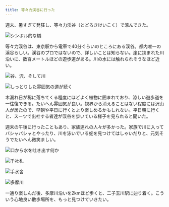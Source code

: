 ```yaml
---
title: 等々力渓谷に行った
---
```

週末、暑すぎて発狂し、等々力渓谷（とどろきけいこく）で涼んできた。

![](https://lh4.googleusercontent.com/0in1-tUpcyRWnoAK4_4JbFF5GwtDa50QuCMpsDy7vXJ44G-JrKEgHqs0aXgAREfkw4a95M5HHJZwVeUEnuW_Nh_h-Aw3L7vDI_XIzxDI6AdU3DDUF6PR84T_ztMxMbt72xiSdf_RdPZtUNgzOfzlxwM "シンボル的な橋")

等々力渓谷は、東京駅から電車で40分ぐらいのところにある渓谷。都内唯一の渓谷らしい。渓谷のプロではないので、詳しいことは知らない。崖に挟まれた川沿いに、数百メートルほどの遊歩道がある。川の水には触れられそうなほど近い。

![](https://lh6.googleusercontent.com/Aqc0Zbf9lb2PGb0FyuFNgbCufmRuXKC85eztG7iCRVXGMMLvY5WGp4QdkF2ouoMJf-Nlecm0qMS-ZEMF9htnmNoMWT63EOsGA9iFY_sQR0yGKeHr9FXnCDBWIkeyw-7tEK9xIsAS3zwilhbPxuEMVHY "谷、沢、そして川")

![](https://lh6.googleusercontent.com/BnQP5d4ZzZyNflaEGQg7aqtlTlq7bssz8pBo_-a_sgjP_A3giQ8UwLGoWO9vDWfmegGiOqxXhys36cTwzwonq2DMpN0fgblSPmr9HSv65IGcqN5RihiVLQ4sEY_XI6zqQvgaiJQNFqLvs20Rt58zDiQ "しっとりした雰囲気の道が続く")

木漏れ日が稀に落ちてくる程度にほどよく植物に囲まれており、涼しい遊歩道を一往復できる。たいへん雰囲気が良い。視界から消えることはない程度には沢山人が居たので、早朝や平日に行くとより楽しめるかもしれない。平日朝に行くと、スーツで出社する者達が渓谷を歩いている様子を見られると聞いた。

週末の午後に行ったこともあり、家族連れの人々が多かった。家族で川に入ってバシャバシャとやったり、川を泳いでいる蛇を見つけてはしゃいだりと、元気そうでたいへん微笑ましい。

![](https://lh6.googleusercontent.com/ni2GD6eD0K0EbDSFq8eK_DuCIUOvAzP4OPE8UjYR2Ra-WTrmhowMpKe9BzqgjRxz4F8UgWfohBfbxavYJLYM5vDs_cF6wftOTr12GUPffyAkVE8bQkrX9a2A0criYNoGRHD0NsK6lKwhr9OHt_sNkFs "口から水を吐き出す何か")

![](https://lh4.googleusercontent.com/GjZhGG5TOiZjjWp9g3eH1COiNCYJrfhoIfCWRxW86UIK5JXqZA1KskgG5RpNmYlf13Zv67avG7RLo1xa1a9WwzfMUHlYL0aSO-00Mk8XwLtSgmjnxd9dH5OJrha75rnWYg16YwqepeF1lgmnX3aHTzM "千社札")

![](https://lh3.googleusercontent.com/CAgdljNhJ7cILbJ5FkRCM8BfoGMtvqjrsXFMr3Mrje1MVST2uA6sX6r1ynkOTpG9qDt2kOdkJX7JDjlffBa83BeqAl5dw1TfcG9gxdHx8Vij4dtV8wnV5fPZBnwixZFGc1pMYsmn7ugQhr19w480tP0 "手水舎")

![](https://lh5.googleusercontent.com/trnFTpcA76MmvhWCGfbLCYvHxa1yrmndgPyDrQGXqWegRo133iT6fLw7BAhjGlnhcOp1Z8qyPFjwGn2ufh1D-YURkOfGm-lk0v6V4miVKMBS9rNMiptAEtxBcfwjewFqGFqEpxti0TPfwKlNTmFgyT8 "多摩川")

一通り楽しんだ後、多摩川沿いを2kmほど歩くと、二子玉川駅に辿り着く。こういう心地良い散歩場所を、もっと見つけていきたい。
